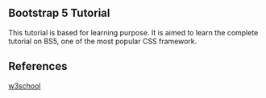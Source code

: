 ## Bootstrap 5 Tutorial
This tutorial is based for learning purpose.
It is aimed to learn the complete tutorial on BS5, one of the most popular CSS framework.

## References
[w3school](https://www.w3schools.com/bootstrap/bootstrap_ver.asp)
